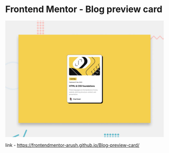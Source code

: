 # Frontend Mentor - Blog preview card

![Design preview for the Blog preview card coding challenge](./design/desktop-preview.jpg)

link - https://frontendmentor-arush.github.io/Blog-preview-card/


